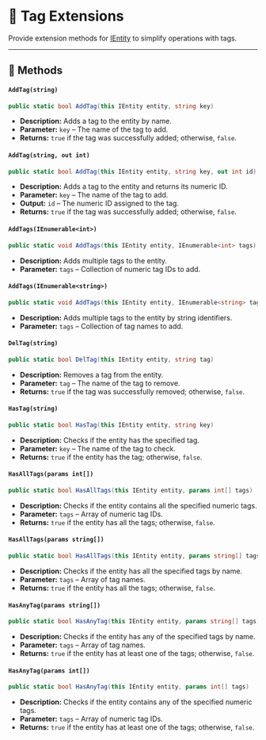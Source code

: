 # 🧩 Tag Extensions

Provide extension methods for [IEntity](IEntity.md) to simplify operations with tags.

---

## 🏹 Methods

#### `AddTag(string)`

```csharp
public static bool AddTag(this IEntity entity, string key)
```

- **Description:** Adds a tag to the entity by name.
- **Parameter:** `key` – The name of the tag to add.
- **Returns:** `true` if the tag was successfully added; otherwise, `false`.

#### `AddTag(string, out int)`

```csharp
public static bool AddTag(this IEntity entity, string key, out int id)
```

- **Description:** Adds a tag to the entity and returns its numeric ID.
- **Parameter:** `key` – The name of the tag to add.
- **Output:** `id` – The numeric ID assigned to the tag.
- **Returns:** `true` if the tag was successfully added; otherwise, `false`.

#### `AddTags(IEnumerable<int>)`

```csharp
public static void AddTags(this IEntity entity, IEnumerable<int> tags)
```

- **Description:** Adds multiple tags to the entity.
- **Parameter:** `tags` – Collection of numeric tag IDs to add.

#### `AddTags(IEnumerable<string>)`

```csharp
public static void AddTags(this IEntity entity, IEnumerable<string> tags)
```

- **Description:** Adds multiple tags to the entity by string identifiers.
- **Parameter:** `tags` – Collection of tag names to add.

#### `DelTag(string)`

```csharp
public static bool DelTag(this IEntity entity, string tag)
```

- **Description:** Removes a tag from the entity.
- **Parameter:** `tag` – The name of the tag to remove.
- **Returns:** `true` if the tag was successfully removed; otherwise, `false`.

#### `HasTag(string)`

```csharp
public static bool HasTag(this IEntity entity, string key)
```

- **Description:** Checks if the entity has the specified tag.
- **Parameter:** `key` – The name of the tag to check.
- **Returns:** `true` if the entity has the tag; otherwise, `false`.

#### `HasAllTags(params int[])`

```csharp
public static bool HasAllTags(this IEntity entity, params int[] tags)
```

- **Description:** Checks if the entity contains all the specified numeric tags.
- **Parameter:** `tags` – Array of numeric tag IDs.
- **Returns:** `true` if the entity has all the tags; otherwise, `false`.

#### `HasAllTags(params string[])`

```csharp
public static bool HasAllTags(this IEntity entity, params string[] tags)
```

- **Description:** Checks if the entity has all the specified tags by name.
- **Parameter:** `tags` – Array of tag names.
- **Returns:** `true` if the entity has all the tags; otherwise, `false`.

#### `HasAnyTag(params string[])`

```csharp
public static bool HasAnyTag(this IEntity entity, params string[] tags)
```

- **Description:** Checks if the entity has any of the specified tags by name.
- **Parameter:** `tags` – Array of tag names.
- **Returns:** `true` if the entity has at least one of the tags; otherwise, `false`.

#### `HasAnyTag(params int[])`

```csharp
public static bool HasAnyTag(this IEntity entity, params int[] tags)
```

- **Description:** Checks if the entity contains any of the specified numeric tags.
- **Parameter:** `tags` – Array of numeric tag IDs.
- **Returns:** `true` if the entity has at least one of the tags; otherwise, `false`.
